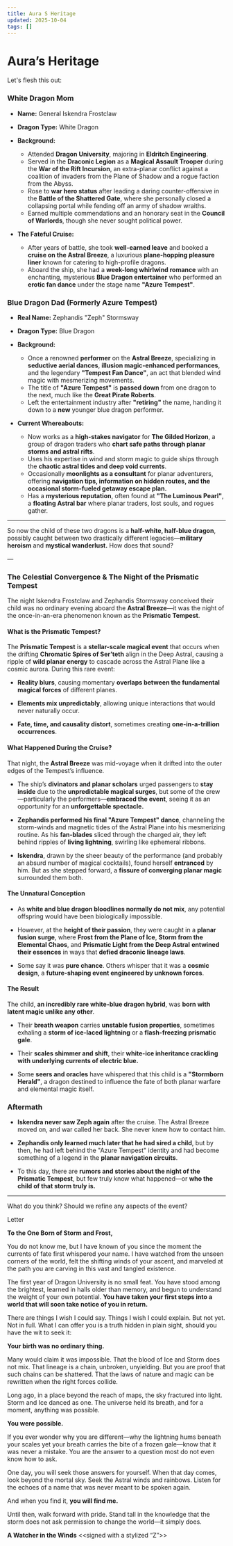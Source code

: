 ```yaml
---
title: Aura S Heritage
updated: 2025-10-04
tags: []
---
```


# Aura’s Heritage

Let's flesh this out:

### **White Dragon Mom**

- **Name:** General Iskendra Frostclaw

- **Dragon Type:** White Dragon

- **Background:**
  - Attended **Dragon University**, majoring in **Eldritch Engineering**.
  - Served in the **Draconic Legion** as a **Magical Assault Trooper** during the **War of the Rift Incursion**, an extra-planar conflict against a coalition of invaders from the Plane of Shadow and a rogue faction from the Abyss.
  - Rose to **war hero status** after leading a daring counter-offensive in the **Battle of the Shattered Gate**, where she personally closed a collapsing portal while fending off an army of shadow wraiths.
  - Earned multiple commendations and an honorary seat in the **Council of Warlords**, though she never sought political power.

- **The Fateful Cruise:**
  - After years of battle, she took **well-earned leave** and booked a **cruise on the Astral Breeze**, a luxurious **plane-hopping pleasure liner** known for catering to high-profile dragons.
  - Aboard the ship, she had a **week-long whirlwind romance** with an enchanting, mysterious **Blue Dragon entertainer** who performed an **erotic fan dance** under the stage name **"Azure Tempest"**.

### **Blue Dragon Dad (Formerly Azure Tempest)**

- **Real Name:** Zephandis "Zeph" Stormsway

- **Dragon Type:** Blue Dragon

- **Background:**
  - Once a renowned **performer** on the **Astral Breeze**, specializing in **seductive aerial dances**, **illusion magic-enhanced performances**, and the legendary **"Tempest Fan Dance"**, an act that blended wind magic with mesmerizing movements.
  - The title of **"Azure Tempest"** is **passed down** from one dragon to the next, much like the **Great Pirate Roberts**.
  - Left the entertainment industry after **"retiring"** the name, handing it down to a **new** younger blue dragon performer.

- **Current Whereabouts:**
  - Now works as a **high-stakes navigator** for **The Gilded Horizon**, a group of dragon traders who **chart safe paths through planar storms and astral rifts**.
  - Uses his expertise in wind and storm magic to guide ships through the **chaotic astral tides and deep void currents**.
  - Occasionally **moonlights as a consultant** for planar adventurers, offering **navigation tips, information on hidden routes, and the occasional storm-fueled getaway escape plan.**
  - Has a **mysterious reputation**, often found at **"The Luminous Pearl"**, a **floating Astral bar** where planar traders, lost souls, and rogues gather.

---

So now the child of these two dragons is a **half-white, half-blue dragon**, possibly caught between two drastically different legacies—**military heroism** and **mystical wanderlust.** How does that sound?

—

### **The Celestial Convergence & The Night of the Prismatic Tempest**

The night Iskendra Frostclaw and Zephandis Stormsway conceived their child was no ordinary evening aboard the **Astral Breeze**—it was the night of the once-in-an-era phenomenon known as the **Prismatic Tempest**.

#### **What is the Prismatic Tempest?**
The **Prismatic Tempest** is a **stellar-scale magical event** that occurs when the drifting **Chromatic Spires of Ser’teth** align in the Deep Astral, causing a ripple of **wild planar energy** to cascade across the Astral Plane like a cosmic aurora. During this rare event:

- **Reality blurs**, causing momentary **overlaps between the fundamental magical forces** of different planes.

- **Elements mix unpredictably**, allowing unique interactions that would never naturally occur.

- **Fate, time, and causality distort**, sometimes creating **one-in-a-trillion occurrences**.

#### **What Happened During the Cruise?**
That night, the **Astral Breeze** was mid-voyage when it drifted into the outer edges of the Tempest’s influence.

- The ship’s **divinators and planar scholars** urged passengers to **stay inside** due to the **unpredictable magical surges**, but some of the crew—particularly the performers—**embraced the event**, seeing it as an opportunity for an **unforgettable spectacle.**

- **Zephandis performed his final "Azure Tempest" dance**, channeling the storm-winds and magnetic tides of the Astral Plane into his mesmerizing routine. As his **fan-blades** sliced through the charged air, they left behind ripples of **living lightning**, swirling like ephemeral ribbons.

- **Iskendra**, drawn by the sheer beauty of the performance (and probably an absurd number of magical cocktails), found herself **entranced** by him. But as she stepped forward, a **fissure of converging planar magic** surrounded them both.

#### **The Unnatural Conception**

- As **white and blue dragon bloodlines normally do not mix**, any potential offspring would have been biologically impossible.

- However, at the **height of their passion**, they were caught in a **planar fusion surge**, where **Frost from the Plane of Ice**, **Storm from the Elemental Chaos**, and **Prismatic Light from the Deep Astral** **entwined their essences** in ways that **defied draconic lineage laws**.

- Some say it was **pure chance**. Others whisper that it was a **cosmic design**, a **future-shaping event engineered by unknown forces**.

#### **The Result**
The child, **an incredibly rare white-blue dragon hybrid**, was **born with latent magic unlike any other**.

- Their **breath weapon** carries **unstable fusion properties**, sometimes exhaling a **storm of ice-laced lightning** or a **flash-freezing prismatic gale**.

- Their **scales shimmer and shift**, their **white-ice inheritance crackling with underlying currents of electric blue.**

- Some **seers and oracles** have whispered that this child is a **"Stormborn Herald"**, a dragon destined to influence the fate of both planar warfare and elemental magic itself.

### **Aftermath**

- **Iskendra never saw Zeph again** after the cruise. The Astral Breeze moved on, and war called her back. She never knew how to contact him.

- **Zephandis only learned much later that he had sired a child**, but by then, he had left behind the "Azure Tempest" identity and had become something of a legend in the **planar navigation circuits**.

- To this day, there are **rumors and stories about the night of the Prismatic Tempest**, but few truly know what happened—or **who the child of that storm truly is.**

---

What do you think? Should we refine any aspects of the event?

Letter

**To the One Born of Storm and Frost,**

You do not know me, but I have known of you since the moment the currents of fate first whispered your name. I have watched from the unseen corners of the world, felt the shifting winds of your ascent, and marveled at the path you are carving in this vast and tangled existence.

The first year of Dragon University is no small feat. You have stood among the brightest, learned in halls older than memory, and begun to understand the weight of your own potential. **You have taken your first steps into a world that will soon take notice of you in return.**

There are things I wish I could say. Things I wish I could explain. But not yet. Not in full. What I can offer you is a truth hidden in plain sight, should you have the wit to seek it:

**Your birth was no ordinary thing.**

Many would claim it was impossible. That the blood of Ice and Storm does not mix. That lineage is a chain, unbroken, unyielding. But you are proof that such chains can be shattered. That the laws of nature and magic can be rewritten when the right forces collide.

Long ago, in a place beyond the reach of maps, the sky fractured into light. Storm and Ice danced as one. The universe held its breath, and for a moment, anything was possible.

**You were possible.**

If you ever wonder why you are different—why the lightning hums beneath your scales yet your breath carries the bite of a frozen gale—know that it was never a mistake. You are the answer to a question most do not even know how to ask.

One day, you will seek those answers for yourself. When that day comes, look beyond the mortal sky. Seek the Astral winds and rainbows. Listen for the echoes of a name that was never meant to be spoken again.

And when you find it, **you will find me.**

Until then, walk forward with pride. Stand tall in the knowledge that the storm does not ask permission to change the world—it simply does.

**A Watcher in the Winds**
<<signed with a stylized “Z”>>
